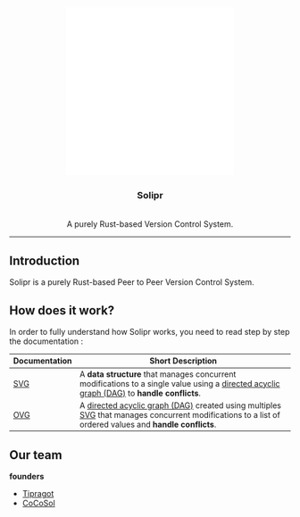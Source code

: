 <a id="readme-top"></a>
<div align="center">

</div>

<!-- PROJECT LOGO -->
<br />
<div align="center">
  <img src="logo/logo.svg" alt="Logo" width="300"></p>
  <h3 align="center">Solipr</h3>
  <p align="center">
    <br />
    A purely Rust-based Version Control System.
  </p>
</div>

---

## Introduction
Solipr is a purely Rust-based Peer to Peer Version Control System.

## How does it work?

In order to fully understand how Solipr works, you need to read step by step the documentation : 

| **Documentation** | **Short Description** |
|-------------------|-----------------------|
| [SVG](docs/svg.md) | A **data structure** that manages concurrent modifications to a single value using a [directed acyclic graph (DAG)](https://en.wikipedia.org/wiki/Directed_acyclic_graph) to **handle conflicts**. |
| [OVG](docs/ovg.md) | A [directed acyclic graph (DAG)](https://en.wikipedia.org/wiki/Directed_acyclic_graph) created using multiples [SVG](docs/svg.md) that manages concurrent modifications to a list of ordered values and **handle conflicts**. |

## Our team

**founders**

- [Tipragot](https://github.com/tipragot)
- [CoCoSol](https://cocosol.dev)
